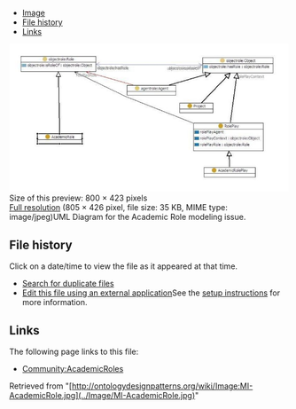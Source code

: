 * [Image](../Image/MI-AcademicRole.jpg#file)
* [File history](../Image/MI-AcademicRole.jpg#filehistory)
* [Links](../Image/MI-AcademicRole.jpg#filelinks)

[![Image:MI-AcademicRole.jpg](../images/thumb/9/96/MI-AcademicRole.jpg/800px-MI-AcademicRole.jpg)](../images/9/96/MI-AcademicRole.jpg)  
Size of this preview: 800 × 423 pixels  
[Full resolution](../images/9/96/MI-AcademicRole.jpg)‎ (805 × 426 pixel, file size: 35 KB, MIME type: image/jpeg)UML Diagram for the Academic Role modeling issue.




## File history

Click on a date/time to view the file as it appeared at that time.



  
* [Search for duplicate files](http://ontologydesignpatterns.org/wiki/Special:FileDuplicateSearch/MI-AcademicRole.jpg "Special:FileDuplicateSearch/MI-AcademicRole.jpg")
* [Edit this file using an external application](http://ontologydesignpatterns.org/wiki/index.php?title=Image:MI-AcademicRole.jpg&action=edit&externaledit=true&mode=file "Image:MI-AcademicRole.jpg")See the [setup instructions](http://www.mediawiki.org/wiki/Manual:External_editors "http://www.mediawiki.org/wiki/Manual:External_editors") for more information.

## Links



The following page links to this file:


* [Community:AcademicRoles](../Community/AcademicRoles "Community:AcademicRoles")


Retrieved from "[http://ontologydesignpatterns.org/wiki/Image:MI-AcademicRole.jpg](../Image/MI-AcademicRole.jpg)"